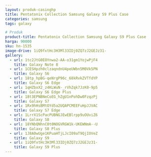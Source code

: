 ```yaml
---
layout: produk-casinghp
title: Pentatonix Collection Samsung Galaxy S9 Plus Case
categories: samsung
tags: galaxy

# Produk
product-title: Pentatonix Collection Samsung Galaxy S9 Plus Case
harga: 90000
sku: hn-1535
image-drive: 1iQ9fxtHc3H3Ml33IDj0ZQ7zJ2GEJz31-
gallery:
  - url: 1tc2JtG0EOYnwa2-AA-o31gm1YojwPjF4
    title: Galaxy Note 8
  - url: 1CESHpzh0clzaqndnU4peUWbn5M0Vk5PN
    title: Galaxy S6
  - url: 18tp_hpBG-qeNrgP96c_68kRvkZVTfdYP
    title: Galaxy S6 Edge
  - url: 1qHZbxX2_z4KLWuN-_rVhZqk7JzK0-9p5
    title: Galaxy S6 Edge Plus
  - url: 18t3EPNBNeCoEG_hZgU1nPohDw0FzqzPj
    title: Galaxy S7
  - url: 1Rx9hHsBMtOYd5a2UQAPCMEEFuHpJJVAC
    title: Galaxy S7 Edge
  - url: 1LrrX1ScPacPUBNGJEwEBlrpp9uOUviZ6
    title: Galaxy S8
  - url: 18YNbQNhnC0t0NOGVRGW1k-UKEWNmA--U
    title: Galaxy S8 Plus
  - url: 1J8A0wUge1KPuaHTjLJcI09aT9QjIOVeZ
    title: Galaxy S9
  - url: 1iQ9fxtHc3H3Ml33IDj0ZQ7zJ2GEJz31-
    title: Galaxy S9 Plus
---
```

